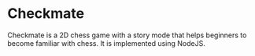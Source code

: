  # Checkmate
 
Checkmate is a 2D chess game with a story mode that helps beginners to become familiar with chess. It is implemented using NodeJS. 
